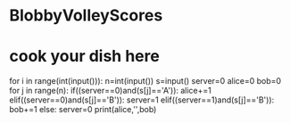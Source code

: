 # BlobbyVolleyScores
# cook your dish here
for i in range(int(input())):
    n=int(input())
    s=input()
    server=0
    alice=0
    bob=0
    for j in range(n):
        if((server==0)and(s[j]=='A')):
            alice+=1
        elif((server==0)and(s[j]=='B')):
            server=1
        elif((server==1)and(s[j]=='B')):
            bob+=1
        else:
            server=0
    print(alice,'',bob)
